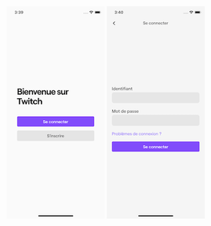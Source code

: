 <p>
    <img src="https://github.com/antoine-souesme-needone/flutter_twitch_clone/blob/master/docs/assets/images/welcome-page.png" width="200">
    <img src="https://github.com/antoine-souesme-needone/flutter_twitch_clone/blob/master/docs/assets/images/login-page.png" width="200">
</p>
